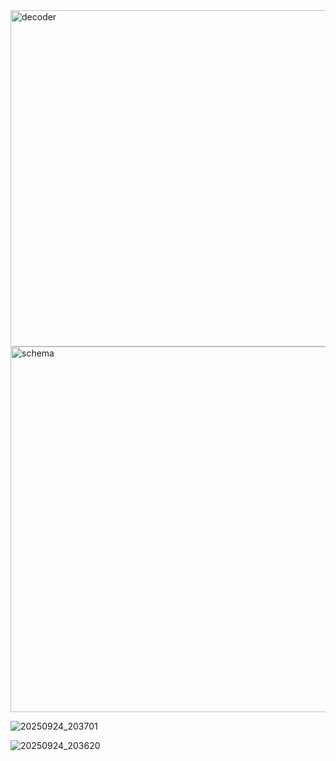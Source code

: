 <img width="750" height="538" alt="decoder" src="https://github.com/user-attachments/assets/66ace6fb-3d06-4df4-bd3d-f339f1d869e4" />

<img width="893" height="585" alt="schema" src="https://github.com/user-attachments/assets/70c40259-ec21-4149-ab3d-9511fdc5248d" />

![20250924_203701](https://github.com/user-attachments/assets/487d065a-96d5-482d-91b4-1f6ebd49557e)

![20250924_203620](https://github.com/user-attachments/assets/8dd6c16b-5644-4003-8da5-bdff97be4ffe)
